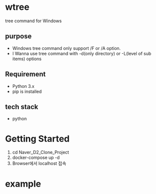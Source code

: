 # wtree
tree command for Windows

## purpose
* Windows tree command only support /F or /A option.
* I Wanna use tree command with -d(only directory) or -L(level of sub items) options 

## Requirement
* Python 3.x
* pip is installed

## tech stack
* python

# Getting Started
1. cd Naver_D2_Clone_Project
2. docker-compose up -d
3. Browser에서 localhost 접속

# example
